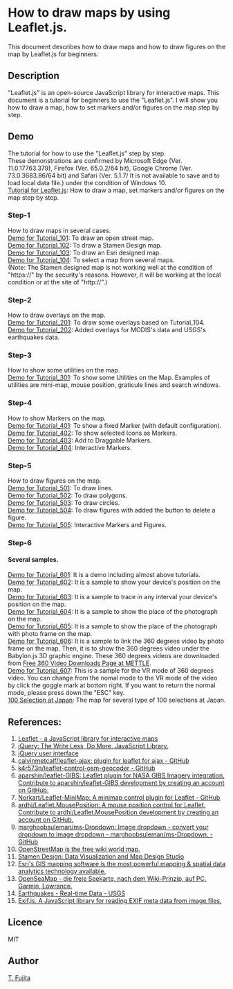 # How to draw maps by using Leaflet.js.
This document describes how to draw maps and how to draw figures on the map by Leaflet.js for beginners.

## Description
"Leaflet.js" is an open-source JavaScript library for interactive maps. This document is a tutorial for beginners to use the "Leaflet.js". I will show you how to draw a map, how to set markers and/or figures on the map step by step. 

## Demo
The tutorial for how to use the "Leaflet.js" step by step.  
These demonstrations are confirmed by Microsoft Edge (Ver. 11.0.17763.379), Firefox (Ver. 65.0.2/64 bit), Google Chrome (Ver. 73.0.3683.86/64 bit) and Safari (Ver. 5.1.7/ It is not available to save and to load local data file.) under the condition of Windows 10.   
[Tutorial for Leaflet.js](https://to-fujita.github.io/Leaflet.JS_Tutorial/index.html): How to draw a map, set markers and/or figures on the map step by step. 

### Step-1
How to draw maps in several cases.  
[Demo for Tutorial_101](https://to-fujita.github.io/Leaflet.JS_Tutorial/Leaflet_Tutrial_101_EN.html): To draw an open street map.  
[Demo for Tutorial_102](https://to-fujita.github.io/Leaflet.JS_Tutorial/Leaflet_Tutrial_102_EN.html): To draw a Stamen Design map.  
[Demo for Tutorial_103](https://to-fujita.github.io/Leaflet.JS_Tutorial/Leaflet_Tutrial_103_EN.html): To draw an Esri designed map.  
[Demo for Tutorial_104](https://to-fujita.github.io/Leaflet.JS_Tutorial/Leaflet_Tutrial_104_EN.html): To select a map from several maps.  
(Note: The Stamen designed map is not working well at the condition of "https://" by the security's reasons. However, it will be working at the local condition or at the site of "http://".)  

### Step-2
How to draw overlays on the map.  
[Demo for Tutorial_201](https://to-fujita.github.io/Leaflet.JS_Tutorial/Leaflet_Tutrial_201_EN.html): To draw some overlays based on Tutorial_104.  
[Demo for Tutorial_202](https://to-fujita.github.io/Leaflet.JS_Tutorial/Leaflet_Tutrial_202_EN.html): Added overlays for MODIS's data and USGS's earthquakes data.  

### Step-3
How to show some utilities on the map.  
[Demo for Tutorial_301](https://to-fujita.github.io/Leaflet.JS_Tutorial/Leaflet_Tutrial_301_EN.html): To show some Utilities on the Map. Examples of utilities are mini-map, mouse position, graticule lines and search windows.   

### Step-4
How to show Markers on the map.  
[Demo for Tutorial_401](https://to-fujita.github.io/Leaflet.JS_Tutorial/Leaflet_Tutrial_401_EN.html): To show a fixed Marker (with default configuration).  
[Demo for Tutorial_402](https://to-fujita.github.io/Leaflet.JS_Tutorial/Leaflet_Tutrial_402_EN.html): To show selected Icons as Markers.  
[Demo for Tutorial_403](https://to-fujita.github.io/Leaflet.JS_Tutorial/Leaflet_Tutrial_403_EN.html): Add to Draggable Markers.  
[Demo for Tutorial_404](https://to-fujita.github.io/Leaflet.JS_Tutorial/Leaflet_Tutrial_404_EN.html): Interactive Markers.  

### Step-5
How to draw figures on the map.  
[Demo for Tutorial_501](https://to-fujita.github.io/Leaflet.JS_Tutorial/Leaflet_Tutrial_501_EN.html): To draw lines.  
[Demo for Tutorial_502](https://to-fujita.github.io/Leaflet.JS_Tutorial/Leaflet_Tutrial_502_EN.html): To draw polygons.  
[Demo for Tutorial_503](https://to-fujita.github.io/Leaflet.JS_Tutorial/Leaflet_Tutrial_503_EN.html): To draw circles.  
[Demo for Tutorial_504](https://to-fujita.github.io/Leaflet.JS_Tutorial/Leaflet_Tutrial_504_EN.html): To draw figures with added the button to delete a figure.  
[Demo for Tutorial_505](https://to-fujita.github.io/Leaflet.JS_Tutorial/Leaflet_Tutrial_505_EN.html): Interactive Markers and Figures.  

### Step-6
#### Several samples.  
[Demo for Tutorial_601](https://to-fujita.github.io/Leaflet.JS_Tutorial/Leaflet_Tutrial_601_EN.html): It is a demo including almost above tutorials.  
[Demo for Tutorial_602](https://to-fujita.github.io/Leaflet.JS_Tutorial/Leaflet_Tutrial_602_EN.html): It is a sample to show your device's position on the map.   
[Demo for Tutorial_603](https://to-fujita.github.io/Leaflet.JS_Tutorial/Leaflet_Tutrial_603_EN.html): It is a sample to trace in any interval your device's position on the map.  
[Demo for Tutorial_604](https://to-fujita.github.io/Leaflet.JS_Tutorial/Leaflet_Tutrial_604_EN.html): It is a sample to show the place of the photograph on the map.  
[Demo for Tutorial_605](https://to-fujita.github.io/Leaflet.JS_Tutorial/Leaflet_Tutrial_605_EN.html): It is a sample to show the place of the photograph with photo frame on the map.  
[Demo for Tutorial_606](https://to-fujita.github.io/Leaflet.JS_Tutorial/Leaflet_Tutrial_606_EN.html): It is a sample to link the 360 degrees video by photo frame on the map. Then, it is to show the 360 degrees video under the Babylon.js 3D graphic engine. These 360 degrees videos are downloaded from [Free 360 Video Downloads Page at METTLE](https://www.mettle.com/360vr-master-series-free-360-downloads-page/).  
[Demo for Tutorial_607](https://to-fujita.github.io/Leaflet.JS_Tutorial/Leaflet_Tutrial_607_EN.html): This is a sample for the VR mode of 360 degrees video. You can change from the nomal mode to the VR mode of the video by click the goggle mark at bottom right. If you want to return the normal mode, please press down the "ESC" key.  
[100 Selection at Japan](https://to-fujita.github.io/Leaflet.JS_Tutorial/100_sen/Leaflet_100_sen.html): The map for several type of 100 selections at Japan.  

## References:
1. [Leaflet - a JavaScript library for interactive maps](https://leafletjs.com/)  
2. [jQuery: The Write Less, Do More, JavaScript Library.](https://jquery.com/)   
3. [jQuery user interface](https://jqueryui.com/)   
4. [calvinmetcalf/leaflet-ajax: plugin for leaflet for ajax - GitHub](https://github.com/calvinmetcalf/leaflet-ajax)   
5. [k4r573n/leaflet-control-osm-geocoder - GitHub](https://github.com/k4r573n/leaflet-control-osm-geocoder)   
6. [aparshin/leaflet-GIBS: Leaflet plugin for NASA GIBS Imagery integration. Contribute to aparshin/leaflet-GIBS development by creating an account on GitHub.](https://github.com/aparshin/leaflet-GIBS)   
7. [Norkart/Leaflet-MiniMap: A minimap control plugin for Leaflet - GitHub](https://github.com/Norkart/Leaflet-MiniMap)   
8. [ardhi/Leaflet.MousePosition: A mouse position control for Leaflet. Contribute to ardhi/Leaflet.MousePosition development by creating an account on GitHub.](https://github.com/ardhi/Leaflet.MousePosition)   
9. [marghoobsuleman/ms-Dropdown: Image dropdown - convert your dropdown to image dropdown - marghoobsuleman/ms-Dropdown. - GitHub](https://github.com/marghoobsuleman/ms-Dropdown)   
10. [OpenStreetMap is the free wiki world map.](https://www.openstreetmap.org/)   
11. [Stamen Design: Data Visualization and Map Design Studio](https://stamen.com/)   
12. [Esri's GIS mapping software is the most powerful mapping & spatial data analytics technology available.](https://www.esri.com/)   
13. [OpenSeaMap - die freie Seekarte, nach dem Wiki-Prinzip, auf PC, Garmin, Lowrance.](https://www.openseamap.org/)   
14. [Earthquakes - Real-time Data - USGS](https://www.usgs.gov/products/data-and-tools/real-time-data/earthquakes)   
15. [Exif.js. A JavaScript library for reading EXIF meta data from image files.](https://github.com/exif-js/exif-js)

## Licence
MIT

## Author
[T. Fujita](https://github.com/To-Fujita)
